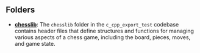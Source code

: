 ## Folders
- **[chesslib](include/chesslib.driver.md)**: The `chesslib` folder in the `c_cpp_export_test` codebase contains header files that define structures and functions for managing various aspects of a chess game, including the board, pieces, moves, and game state.

